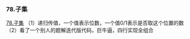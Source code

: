 ### 78.子集

[78.子集](https://leetcode-cn.com/problems/subsets/)
（1）递归传值，一个值表示位数，一个值0/1表示是否取这个位置的数
（2）看了一个别人的题解迭代版代码，巨牛逼，四行实现全组合

